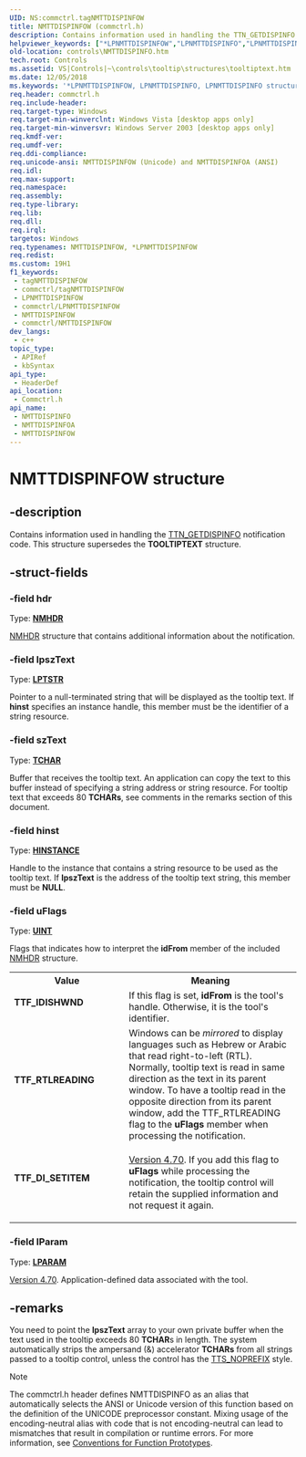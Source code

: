 ```yaml
---
UID: NS:commctrl.tagNMTTDISPINFOW
title: NMTTDISPINFOW (commctrl.h)
description: Contains information used in handling the TTN_GETDISPINFO notification code. This structure supersedes the TOOLTIPTEXT structure. (Unicode)
helpviewer_keywords: ["*LPNMTTDISPINFOW","LPNMTTDISPINFO","LPNMTTDISPINFO structure pointer [Windows Controls]","NMTTDISPINFO","NMTTDISPINFO structure [Windows Controls]","NMTTDISPINFOA","NMTTDISPINFOW","TTF_DI_SETITEM","TTF_IDISHWND","TTF_RTLREADING","_win32_NMTTDISPINFO","_win32_NMTTDISPINFO_cpp","commctrl/LPNMTTDISPINFO","commctrl/NMTTDISPINFO","commctrl/NMTTDISPINFOA","commctrl/NMTTDISPINFOW","controls.NMTTDISPINFO","controls._win32_NMTTDISPINFO"]
old-location: controls\NMTTDISPINFO.htm
tech.root: Controls
ms.assetid: VS|Controls|~\controls\tooltip\structures\tooltiptext.htm
ms.date: 12/05/2018
ms.keywords: '*LPNMTTDISPINFOW, LPNMTTDISPINFO, LPNMTTDISPINFO structure pointer [Windows Controls], NMTTDISPINFO, NMTTDISPINFO structure [Windows Controls], NMTTDISPINFOA, NMTTDISPINFOW, TTF_DI_SETITEM, TTF_IDISHWND, TTF_RTLREADING, _win32_NMTTDISPINFO, _win32_NMTTDISPINFO_cpp, commctrl/LPNMTTDISPINFO, commctrl/NMTTDISPINFO, commctrl/NMTTDISPINFOA, commctrl/NMTTDISPINFOW, controls.NMTTDISPINFO, controls._win32_NMTTDISPINFO'
req.header: commctrl.h
req.include-header: 
req.target-type: Windows
req.target-min-winverclnt: Windows Vista [desktop apps only]
req.target-min-winversvr: Windows Server 2003 [desktop apps only]
req.kmdf-ver: 
req.umdf-ver: 
req.ddi-compliance: 
req.unicode-ansi: NMTTDISPINFOW (Unicode) and NMTTDISPINFOA (ANSI)
req.idl: 
req.max-support: 
req.namespace: 
req.assembly: 
req.type-library: 
req.lib: 
req.dll: 
req.irql: 
targetos: Windows
req.typenames: NMTTDISPINFOW, *LPNMTTDISPINFOW
req.redist: 
ms.custom: 19H1
f1_keywords:
 - tagNMTTDISPINFOW
 - commctrl/tagNMTTDISPINFOW
 - LPNMTTDISPINFOW
 - commctrl/LPNMTTDISPINFOW
 - NMTTDISPINFOW
 - commctrl/NMTTDISPINFOW
dev_langs:
 - c++
topic_type:
 - APIRef
 - kbSyntax
api_type:
 - HeaderDef
api_location:
 - Commctrl.h
api_name:
 - NMTTDISPINFO
 - NMTTDISPINFOA
 - NMTTDISPINFOW
---
```


# NMTTDISPINFOW structure


## -description

Contains information used in handling the <a href="/windows/desktop/Controls/ttn-getdispinfo">TTN_GETDISPINFO</a> notification code. This structure supersedes the 
			<b>TOOLTIPTEXT</b> structure.

## -struct-fields

### -field hdr

Type: <b><a href="/windows/desktop/api/richedit/ns-richedit-nmhdr">NMHDR</a></b>


<a href="/windows/desktop/api/richedit/ns-richedit-nmhdr">NMHDR</a> structure that contains additional information about the notification.

### -field lpszText

Type: <b><a href="/windows/desktop/WinProg/windows-data-types">LPTSTR</a></b>

Pointer to a null-terminated string that will be displayed as the tooltip text. If <b>hinst</b> specifies an instance handle, this member must be the identifier of a string resource.

### -field szText

Type: <b><a href="/windows/desktop/WinProg/windows-data-types">TCHAR</a></b>

Buffer that receives the tooltip text. An application can copy the text to this buffer instead of specifying a string address or string resource. For tooltip text that exceeds 80 <b>TCHAR</b><b>s</b>, see comments in the remarks section of this document.

### -field hinst

Type: <b><a href="/windows/desktop/WinProg/windows-data-types">HINSTANCE</a></b>

Handle to the instance that contains a string resource to be used as the tooltip text. If <b>lpszText</b> is the address of the tooltip text string, this member must be <b>NULL</b>.

### -field uFlags

Type: <b><a href="/windows/desktop/WinProg/windows-data-types">UINT</a></b>

Flags that indicates how to interpret the <b>idFrom</b> member of the included <a href="/windows/desktop/api/richedit/ns-richedit-nmhdr">NMHDR</a> structure. 

<table>
<tr>
<th>Value</th>
<th>Meaning</th>
</tr>
<tr>
<td width="40%"><a id="TTF_IDISHWND"></a><a id="ttf_idishwnd"></a><dl>
<dt><b>TTF_IDISHWND</b></dt>
</dl>
</td>
<td width="60%">
If this flag is set, <b>idFrom</b> is the tool's handle. Otherwise, it is the tool's identifier. 

</td>
</tr>
<tr>
<td width="40%"><a id="TTF_RTLREADING"></a><a id="ttf_rtlreading"></a><dl>
<dt><b>TTF_RTLREADING</b></dt>
</dl>
</td>
<td width="60%">
Windows can be 
						<i>mirrored</i> to display languages such as Hebrew or Arabic that read right-to-left (RTL). Normally, tooltip text is read in same direction as the text in its parent window. To have a tooltip read in the opposite direction from its parent window, add the TTF_RTLREADING flag to the 
						<b>uFlags</b> member when processing the notification. 

</td>
</tr>
<tr>
<td width="40%"><a id="TTF_DI_SETITEM"></a><a id="ttf_di_setitem"></a><dl>
<dt><b>TTF_DI_SETITEM</b></dt>
</dl>
</td>
<td width="60%">

<a href="/windows/desktop/Controls/common-control-versions">Version 4.70</a>. If you add this flag to <b>uFlags</b> while processing the notification, the tooltip control will retain the supplied information and not request it again. 

</td>
</tr>
</table>

### -field lParam

Type: <b><a href="/windows/desktop/WinProg/windows-data-types">LPARAM</a></b>


<a href="/windows/desktop/Controls/common-control-versions">Version 4.70</a>. Application-defined data associated with the tool.

## -remarks

You need to point the <b>lpszText</b> array to your own private buffer when the text used in the tooltip exceeds 80 <b>TCHAR</b>s in length. The system automatically strips the ampersand (&amp;) accelerator <b>TCHAR</b><b>s</b> from all strings passed to a tooltip control, unless the control has the <a href="/windows/desktop/Controls/tooltip-styles">TTS_NOPREFIX</a> style.




> [!NOTE]
> The commctrl.h header defines NMTTDISPINFO as an alias that automatically selects the ANSI or Unicode version of this function based on the definition of the UNICODE preprocessor constant. Mixing usage of the encoding-neutral alias with code that is not encoding-neutral can lead to mismatches that result in compilation or runtime errors. For more information, see [Conventions for Function Prototypes](/windows/win32/intl/conventions-for-function-prototypes).
